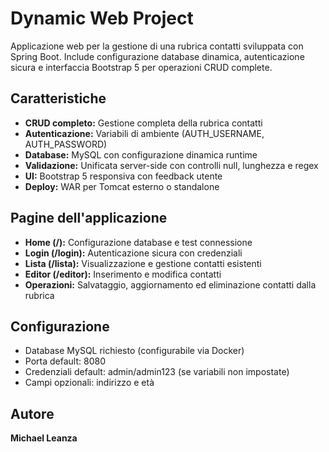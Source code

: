 # Dynamic Web Project

Applicazione web per la gestione di una rubrica contatti sviluppata con Spring Boot. Include configurazione database dinamica, autenticazione sicura e interfaccia Bootstrap 5 per operazioni CRUD complete.

## Caratteristiche

- **CRUD completo:** Gestione completa della rubrica contatti
- **Autenticazione:** Variabili di ambiente (AUTH_USERNAME, AUTH_PASSWORD)
- **Database:** MySQL con configurazione dinamica runtime
- **Validazione:** Unificata server-side con controlli null, lunghezza e regex
- **UI:** Bootstrap 5 responsiva con feedback utente
- **Deploy:** WAR per Tomcat esterno o standalone

## Pagine dell'applicazione

- **Home (/):** Configurazione database e test connessione
- **Login (/login):** Autenticazione sicura con credenziali
- **Lista (/lista):** Visualizzazione e gestione contatti esistenti
- **Editor (/editor):** Inserimento e modifica contatti
- **Operazioni:** Salvataggio, aggiornamento ed eliminazione contatti dalla rubrica

## Configurazione

- Database MySQL richiesto (configurabile via Docker)
- Porta default: 8080
- Credenziali default: admin/admin123 (se variabili non impostate)
- Campi opzionali: indirizzo e età

## Autore

**Michael Leanza**